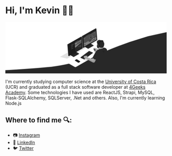# Hi, I'm Kevin 👋🏾

<img src="./img/banner-grayscale.gif">

I'm currently studying computer science at the <a href="https://www.ucr.ac.cr/">University of Costa Rica</a> (UCR) and graduated as a full stack software developer at <a href="https://4geeksacademy.com/">4Geeks Academy</a>. Some technologies I have used are ReactJS, Strapi, MySQL, Flask-SQLAlchemy, SQLServer, .Net and others. Also, I'm currently learning Node.js 

## Where to find me 🔍: <img src="">
- 📷 <a href="https://www.instagram.com/kevinpitticastro/">Instagram</a> 
- 💼 <a href="https://www.linkedin.com/in/kevinpitti">LinkedIn</a> 
- 🐦 <a href="https://twitter.com/_kevinpitti">Twitter</a> 

<!--
**KevinJPC/KevinJPC** is a ✨ _special_ ✨ repository because its `README.md` (this file) appears on your GitHub profile.

Here are some ideas to get you started:

- 🔭 I’m currently working on ...
- 🌱 I’m currently learning ...
- 👯 I’m looking to collaborate on ...
- 🤔 I’m looking for help with ...
- 💬 Ask me about ...
- 📫 How to reach me: ...
- 😄 Pronouns: ...
- ⚡ Fun fact: ...
-->
